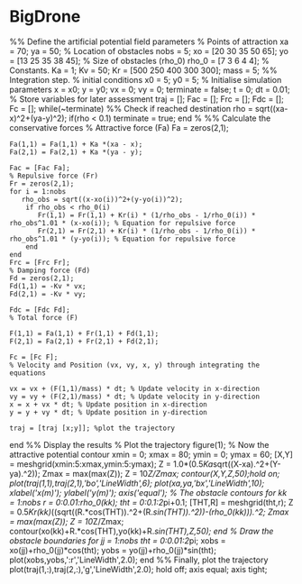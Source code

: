 # BigDrone
%% Define the artificial potential field parameters
% Points of attraction
xa = 70;
ya = 50;
% Location of obstacles
nobs = 5;
xo = [20 30 35 50 65];
yo = [13 25 35 38 45];
% Size of obstacles (rho_0)
rho_0 = [7 3 6 4 4];
% Constants.
Ka = 1; 
Kv = 50; 
Kr = [500 250 400 300 300];
mass = 5;
%% Integration step.
% initial conditions
x0 = 5; y0 = 5;
% Initialise simulation parameters
x = x0; y = y0;
vx = 0; vy = 0;
terminate = false;
t = 0;
dt = 0.01;
% Store variables for later assessment
traj = [];
Fac = []; 
Frc = []; 
Fdc = [];
Fc = [];
while(~terminate)
    %% Check if reached destination
    rho = sqrt((xa-x)^2+(ya-y)^2);
    if(rho < 0.1)
        terminate = true;
    end
    %
    %% Calculate the conservative forces
    % Attractive force (Fa)
    Fa = zeros(2,1);

    Fa(1,1) = Fa(1,1) + Ka *(xa - x);
    Fa(2,1) = Fa(2,1) + Ka *(ya - y);
        
    Fac = [Fac Fa];
    % Repulsive force (Fr)
    Fr = zeros(2,1);
    for i = 1:nobs
       rho_obs = sqrt((x-xo(i))^2+(y-yo(i))^2);
        if rho_obs < rho_0(i)
           Fr(1,1) = Fr(1,1) + Kr(i) * (1/rho_obs - 1/rho_0(i)) * rho_obs^1.01 * (x-xo(i)); % Equation for repulsive force
           Fr(2,1) = Fr(2,1) + Kr(i) * (1/rho_obs - 1/rho_0(i)) * rho_obs^1.01 * (y-yo(i)); % Equation for repulsive force
        end
    end
    Frc = [Frc Fr];
    % Damping force (Fd)
    Fd = zeros(2,1);
    Fd(1,1) = -Kv * vx;
    Fd(2,1) = -Kv * vy;

    Fdc = [Fdc Fd];
    % Total force (F)
    
    F(1,1) = Fa(1,1) + Fr(1,1) + Fd(1,1);
    F(2,1) = Fa(2,1) + Fr(2,1) + Fd(2,1);
   
    Fc = [Fc F];
    % Velocity and Position (vx, vy, x, y) through integrating the equations

    vx = vx + (F(1,1)/mass) * dt; % Update velocity in x-direction
    vy = vy + (F(2,1)/mass) * dt; % Update velocity in y-direction
    x = x + vx * dt; % Update position in x-direction
    y = y + vy * dt; % Update position in y-direction

    traj = [traj [x;y]]; %plot the trajectory
end
%% Display the results
% Plot the trajectory
figure(1);
% Now the attractive potential contour
xmin = 0; xmax = 80;
ymin = 0; ymax = 60;
[X,Y] = meshgrid(xmin:5:xmax,ymin:5:ymax);
Z = 1.0*(0.5*Ka*sqrt((X-xa).^2+(Y-ya).^2));
Zmax = max(max(Z));
Z = 10*Z/Zmax;
contour(X,Y,Z,50);hold on; 
plot(traj(1,1),traj(2,1),'bo','LineWidth',6);
plot(xa,ya,'bx','LineWidth',10);
xlabel('x(m)');
ylabel('y(m)');
axis('equal');
% The obstacle contours
for kk = 1:nobs
    r = 0:0.01:rho_0(kk);
    tht = 0:0.1:2*pi+0.1;
    [THT,R] = meshgrid(tht,r);
    Z = 0.5*Kr(kk)*((sqrt((R.*cos(THT)).^2+(R.*sin(THT)).^2))-(rho_0(kk))).^2;
    Zmax = max(max(Z));
    Z = 10*Z/Zmax;
    contour(xo(kk)+R.*cos(THT),yo(kk)+R.*sin(THT),Z,50);
end
% Draw the obstacle boundaries
for jj = 1:nobs
    tht = 0:0.01:2*pi;
    xobs = xo(jj)+rho_0(jj)*cos(tht);
    yobs = yo(jj)+rho_0(jj)*sin(tht);
    plot(xobs,yobs,':r','LineWidth',2.0);
end
%% Finally, plot the trajectory
plot(traj(1,:),traj(2,:),'g','LineWidth',2.0);
hold off;
axis equal;
axis tight;

